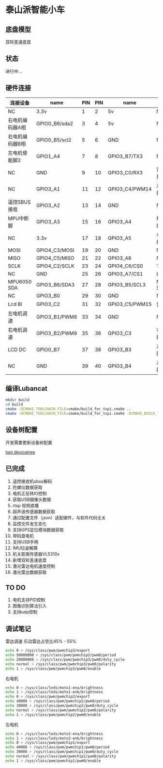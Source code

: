 # 泰山派智能小车

## 底盘模型
双轮差速底盘

## 状态
进行中...

## 硬件连接
| 连接设备       | name          | PIN | PIN | name          | 连接设备       |
|---------------|---------      |-----|-----|----------     |---------------|
| NC            | 3.3v          | 1   | 2   | 5v            | NC            |
| 右电机编码器A相| GPIO0_B6/sda2 | 3   | 4   | 5v            | NC            |
| 右电机编码器B相| GPIO0_B5/scl2 | 5   | 6   | GND           | NC            |
| 左电机使能脚2  | GPIO1_A4      | 7   | 8   | GPIO3_B7/TX3  | NC            |
| NC            | GND           | 9   | 10  | GPIO3_C0/RX3  | 雷达数据接收脚 |
| NC            | GPIO3_A1      | 11  | 12  | GPIO3_C4/PWM14| 左电机使能脚1  |
| 遥控SBUS接收   | GPIO3_A2      | 13  | 14  | GND           | NC            |
| MPU中断脚      | GPIO3_A3      | 15  | 16  | GPIO3_A4      | 触摸屏中断脚   |
| NC            | 3.3v          | 17  | 18  | GPIO3_A5      | 右电机使能脚1  |
| MOSI          | GPIO4_C3/MOSI | 19  | 20  | GND           | NC            |
| MISO          | GPIO4_C5/MISO | 21  | 22  | GPIO3_A6      | NC            |
| SCLK          | GPIO4_C2/SCLK | 23  | 24  | GPIO4_C6/CS0  | Touch Cs      |
| NC            | GND           | 25  | 26  | GPIO3_A7/CS1  | Lcd Cs        |
| MPU6050 SDA   | GPIO3_B6/SDA3 | 27  | 28  | GPIO3_B5/SCL3 | MPU6050 SCL   |
| NC            | GPIO3_B0      | 29  | 30  | GND           | NC            |
| Lcd Bl        | GPIO3_C2      | 31  | 32  | GPIO3_C5/PWM15| 雷达调速       |
| 左电机调速     | GPIO3_B1/PWM8 | 33  | 34  | GND           | NC            |
| 右电机调速     | GPIO3_B2/PWM9 | 35  | 36  | GPIO3_C3      | 右电机使能脚2  |
| LCD DC        | GPIO0_B7      | 37  | 38  | GPIO3_B3      | 左电机编码器A相|
| NC            | GND           | 39  | 40  | GPIO3_B4      | 左电机编码器B相|

## 编译Lubancat
```bash
mkdir build
cd build
cmake -DCMAKE_TOOLCHAIN_FILE=cmake/build_for_tspi.cmake ..
cmake -DCMAKE_TOOLCHAIN_FILE=cmake/build_for_tspi.cmake -DCMAKE_BUILD_TYPE=Debug ..
```

## 设备树配置
开发需要更新设备树配置

[tspi devicetree](https://github.com/MagicPrince666/LubanCatWrt/blob/master/target/linux/rockchip/files-6.1/arch/arm64/boot/dts/rockchip/rk3566-lubancat-zero-w.dts)

## 已完成
1. 遥控接收机sbus解码
2. 陀螺仪数据获取
3. 电机正反转IO控制
4. 获取USB摄像头数据
5. rtsp 视频直播
6. 超声波传感器数据获取
7. 通过配置文件（json）适配硬件，与软件代码无关
8. 监控文件发生变化
9. 支持GPS定位模块数据获取
10. 带码盘电机
11. 支持USB手柄
12. IMU位姿解算
13. 机关距离传感器VL5310x
14. 新增双轮差速底盘
15. 激光雷达电机速度控制
16. 激光雷达数据获取

## TO DO
1. 电机支持PID控制
2. 图像识别算法引入
3. 支持udp控制

## 调试笔记

雷达调速 乐动雷达占空比45% - 55%
```bash
echo 0 > /sys/class/pwm/pwmchip3/export
echo 50000000 > /sys/class/pwm/pwmchip3/pwm0/period
echo 20000000 > /sys/class/pwm/pwmchip3/pwm0/duty_cycle
echo normal > /sys/class/pwm/pwmchip3/pwm0/polarity
echo 1 > /sys/class/pwm/pwmchip3/pwm0/enable
```
右电机
```bash
echo 0 > /sys/class/leds/moto1-ena/brightness
echo 1 > /sys/class/leds/moto1-enb/brightness
echo 0 > /sys/class/pwm/pwmchip2/export
echo 40000 > /sys/class/pwm/pwmchip2/pwm0/period
echo 30000 > /sys/class/pwm/pwmchip2/pwm0/duty_cycle
echo normal > /sys/class/pwm/pwmchip2/pwm0/polarity
echo 1 > /sys/class/pwm/pwmchip2/pwm0/enable
```

左电机
```bash
echo 0 > /sys/class/leds/moto2-ena/brightness
echo 1 > /sys/class/leds/moto2-enb/brightness
echo 0 > /sys/class/pwm/pwmchip1/export
echo 40000 > /sys/class/pwm/pwmchip1/pwm0/period
echo 30000 > /sys/class/pwm/pwmchip1/pwm0/duty_cycle
echo normal > /sys/class/pwm/pwmchip1/pwm0/polarity
echo 1 > /sys/class/pwm/pwmchip1/pwm0/enable
```